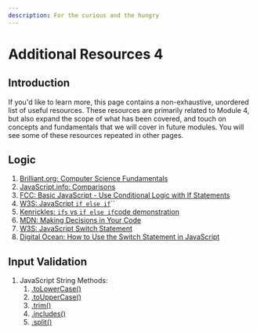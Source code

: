```yaml
---
description: For the curious and the hungry
---
```


# Additional Resources 4

## Introduction <a href="#introduction" id="introduction"></a>

If you'd like to learn more, this page contains a non-exhaustive, unordered list of useful resources. These resources are primarily related to Module 4, but also expand the scope of what has been covered, and touch on concepts and fundamentals that we will cover in future modules. You will see some of these resources repeated in other pages.

## Logic

1. [Brilliant.org: Computer Science Fundamentals](https://brilliant.org/courses/computer-science-essentials/)
2. [JavaScript.info: Comparisons](https://javascript.info/comparison)
3. [FCC: Basic JavaScript - Use Conditional Logic with If Statements](https://www.freecodecamp.org/learn/javascript-algorithms-and-data-structures/basic-javascript/use-conditional-logic-with-if-statements)
4. [W3S: JavaScript `if else if`](https://www.w3schools.com/js/js\_if\_else.asp)``
5. [Kenrickles: `ifs` vs `if else if`code demonstration](https://replit.com/@kenrickles/Difference-between-MultipleIfs-and-If-else-Ifs#index.js)
6. [MDN: Making Decisions in Your Code](https://developer.mozilla.org/en-US/docs/Learn/JavaScript/Building\_blocks/conditionals)
7. [W3S: JavaScript Switch Statement](https://www.w3schools.com/js/js\_switch.asp)
8. [Digital Ocean: How to Use the Switch Statement in JavaScript](https://www.digitalocean.com/community/tutorials/how-to-use-the-switch-statement-in-javascript)

## Input Validation

1. JavaScript String Methods:
   1. [.toLowerCase()](https://www.w3schools.com/jsref/jsref\_tolowercase.asp)
   2. [.toUpperCase()](https://www.w3schools.com/jsref/jsref\_touppercase.asp)
   3. [.trim()](https://www.w3schools.com/jsref/jsref\_trim\_string.asp)
   4. [.includes()](https://www.w3schools.com/jsref/jsref\_includes.asp)
   5. [.split()](https://www.w3schools.com/jsref/jsref\_split.asp)
